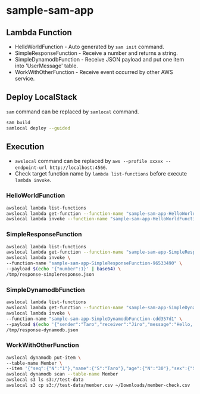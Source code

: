 # sample-sam-app

## Lambda Function

- HelloWorldFunction - Auto generated by `sam init` command.
- SimpleResponseFunction - Receive a number and returns a string.
- SimpleDynamodbFunction - Receive JSON payload and put one item into 'UserMessage' table.
- WorkWithOtherFunction - Receive event occurred by other AWS service.

## Deploy LocalStack

`sam` command can be replaced by `samlocal` command.

```bash
sam build
samlocal deploy --guided
```

## Execution

- `awslocal` command can be replaced by `aws --profile xxxxx --endpoint-url http://localhost:4566`. 
- Check target function name by `lambda list-functions` before execute `lambda invoke`.

### HelloWorldFunction

```bash
awslocal lambda list-functions
awslocal lambda get-function --function-name "sample-sam-app-HelloWorldFunction-93a343b8"
awslocal lambda invoke --function-name "sample-sam-app-HelloWorldFunction-93a343b8" /tmp/response-helloworld.json
```

### SimpleResponseFunction

```bash
awslocal lambda list-functions
awslocal lambda get-function --function-name "sample-sam-app-SimpleResponseFunction-96533490"
awslocal lambda invoke \
--function-name "sample-sam-app-SimpleResponseFunction-96533490" \
--payload $(echo '{"number":1}' | base64) \
/tmp/response-simpleresponse.json
```

### SimpleDynamodbFunction

```bash
awslocal lambda list-functions
awslocal lambda get-function --function-name "sample-sam-app-SimpleDynamodbFunction-cdd357d1"
awslocal lambda invoke \
--function-name "sample-sam-app-SimpleDynamodbFunction-cdd357d1" \
--payload $(echo '{"sender":"Taro","receiver":"Jiro","message":"Hello, world!!"}' | base64) \
/tmp/response-dynamodb.json
```

### WorkWithOtherFunction

```bash
awslocal dynamodb put-item \
--table-name Member \
--item '{"seq":{"N":"1"},"name":{"S":"Taro"},"age":{"N":"30"},"sex":{"S":"MALE"}}'
awslocal dynamodb scan --table-name Member
awslocal s3 ls s3://test-data
awslocal s3 cp s3://test-data/member.csv ~/Downloads/member-check.csv
```
